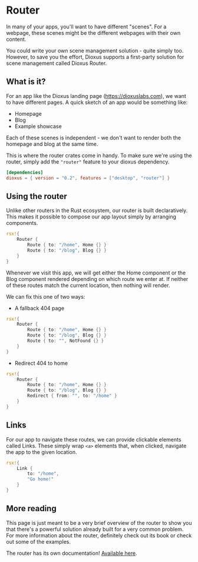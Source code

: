# Router

In many of your apps, you'll want to have different "scenes". For a webpage, these scenes might be the different webpages with their own content.

You could write your own scene management solution - quite simply too. However, to save you the effort, Dioxus supports a first-party solution for scene management called Dioxus Router.


## What is it?

For an app like the Dioxus landing page (https://dioxuslabs.com), we want to have different pages. A quick sketch of an app would be something like:

- Homepage
- Blog
- Example showcase

Each of these scenes is independent - we don't want to render both the homepage and blog at the same time.

This is where the router crates come in handy. To make sure we're using the router, simply add the `"router"` feature to your dioxus dependency.

```toml
[dependencies]
dioxus = { version = "0.2", features = ["desktop", "router"] }
```


## Using the router

Unlike other routers in the Rust ecosystem, our router is built declaratively. This makes it possible to compose our app layout simply by arranging components.

```rust
rsx!{
    Router {
        Route { to: "/home", Home {} }
        Route { to: "/blog", Blog {} }
    }
}
```

Whenever we visit this app, we will get either the Home component or the Blog component rendered depending on which route we enter at. If neither of these routes match the current location, then nothing will render.

We can fix this one of two ways:

- A fallback 404 page

```rust
rsx!{
    Router {
        Route { to: "/home", Home {} }
        Route { to: "/blog", Blog {} }
        Route { to: "", NotFound {} }
    }
}
```


- Redirect 404 to home

```rust
rsx!{
    Router {
        Route { to: "/home", Home {} }
        Route { to: "/blog", Blog {} }
        Redirect { from: "", to: "/home" }
    }
}
```

## Links

For our app to navigate these routes, we can provide clickable elements called Links. These simply wrap `<a>` elements that, when clicked, navigate the app to the given location.


```rust
rsx!{
    Link {
        to: "/home",
        "Go home!"
    }
}
```

## More reading

This page is just meant to be a very brief overview of the router to show you that there's a powerful solution already built for a very common problem. For more information about the router, definitely check out its book or check out some of the examples.

The router has its own documentation! [Available here](https://dioxuslabs.com/router/guide/).
